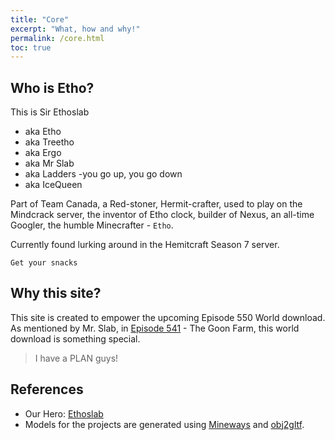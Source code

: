 ```yaml
---
title: "Core"
excerpt: "What, how and why!"
permalink: /core.html
toc: true
---
```


## Who is Etho?
This is Sir Ethoslab

* aka Etho
* aka Treetho
* aka Ergo
* aka Mr Slab
* aka Ladders -you go up, you go down
* aka IceQueen

Part of Team Canada, a Red-stoner, Hermit-crafter, used to play on the Mindcrack server, the inventor of Etho clock, builder of Nexus, an all-time Googler, the humble Minecrafter - `Etho`.

Currently found lurking around in the Hemitcraft Season 7 server.

`Get your snacks`


## Why this site?
This site is created to empower the upcoming Episode 550 World download. As mentioned by Mr. Slab, in [Episode 541](https://www.youtube.com/watch?v=Q39Pxzf4RVY&t=1512) - The Goon Farm, this world download is something special.


> I have a PLAN guys!


## References
* Our Hero: [Ethoslab](https://www.youtube.com/user/EthosLab)
* Models for the projects are generated using [Mineways](mineways.com) and [obj2gltf](https://github.com/CesiumGS/obj2gltf).
